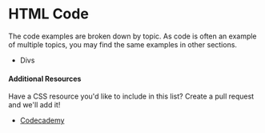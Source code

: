 # HTML Code
The code examples are broken down by topic. As code is often an example of multiple topics, you may find the same examples in other sections. 

* Divs

#### Additional Resources
Have a CSS resource you'd like to include in this list? Create a pull request and we'll add it!

* [Codecademy](http://codecademy.com)